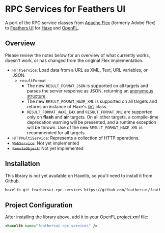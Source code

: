 # RPC Services for Feathers UI

A port of the RPC service classes from [Apache Flex](https://flex.apache.org/) (formerly Adobe Flex) to [Feathers UI](https://feathersui.com/) for [Haxe](https://haxe.org/) and [OpenFL](https://openfl.org/).

## Overview

Please review the notes below for an overview of what currently works, doesn't work, or has changed from the original Flex implementation.

- `HTTPService`: Load data from a URL as XML, Text, URL variables, or JSON.
  - `resultFormat`
    - The new `RESULT_FORMAT_JSON` is supported on all targets and parses the server response as JSON, returning an [anonymous structure](https://haxe.org/manual/types-anonymous-structure.html).
    - The new `RESULT_FORMAT_HAXE_XML` is supported on all targets and returns an instance of Haxe's [`Xml`](https://api.haxe.org/Xml.html) class.
    - `RESULT_FORMAT_HAXE_E4X` and `RESULT_FORMAT_XML` are supported only on **flash** and **air** targets. On all other targets, a compile-time deprecation warning will be presented, and a runtime exception will be thrown. Use of the new `RESULT_FORMAT_HAXE_XML` is recommended for all targets.
- `HTTPMultiService`: Represents a collection of HTTP operations.
- ~~`WebService`~~: Not yet implemented
- ~~`RemoteObject`~~: Not yet implemented

## Installation

This library is not yet available on Haxelib, so you'll need to install it from Github.

```sh
haxelib git feathersui-rpc-services https://github.com/feathersui/feathersui-rpc-services.git
```

## Project Configuration

After installing the library above, add it to your OpenFL _project.xml_ file:

```xml
<haxelib name="feathersui-rpc-services" />
```
